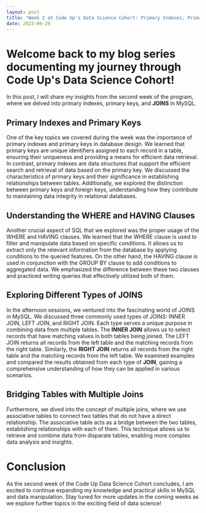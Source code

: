 ```yaml
---
layout: post
title: "Week 2 at Code Up's Data Science Cohort: Primary Indexes, Primary Keys, and JOINS in MySQL"
date: 2023-06-29
---
```


# Welcome back to my blog series documenting my journey through Code Up's Data Science Cohort!

In this post, I will share my insights from the second week of the program, where we delved into primary indexes, primary keys, and **JOINS** in MySQL.

## Primary Indexes and Primary Keys

One of the key topics we covered during the week was the importance of primary indexes and primary keys in database design. We learned that primary keys are unique identifiers assigned to each record in a table, ensuring their uniqueness and providing a means for efficient data retrieval. In contrast, primary indexes are data structures that support the efficient search and retrieval of data based on the primary key. We discussed the characteristics of primary keys and their significance in establishing relationships between tables. Additionally, we explored the distinction between primary keys and foreign keys, understanding how they contribute to maintaining data integrity in relational databases.

## Understanding the WHERE and HAVING Clauses

Another crucial aspect of SQL that we explored was the proper usage of the WHERE and HAVING clauses. We learned that the WHERE clause is used to filter and manipulate data based on specific conditions. It allows us to extract only the relevant information from the database by applying conditions to the queried features. On the other hand, the HAVING clause is used in conjunction with the GROUP BY clause to add conditions to aggregated data. We emphasized the difference between these two clauses and practiced writing queries that effectively utilized both of them.

## Exploring Different Types of JOINS

In the afternoon sessions, we ventured into the fascinating world of JOINS in MySQL. We discussed three commonly used types of JOINS: INNER JOIN, LEFT JOIN, and RIGHT JOIN. Each type serves a unique purpose in combining data from multiple tables. The **INNER JOIN** allows us to select records that have matching values in both tables being joined. The LEFT JOIN returns all records from the left table and the matching records from the right table. Similarly, the **RIGHT JOIN** returns all records from the right table and the matching records from the left table. We examined examples and compared the results obtained from each type of **JOIN**, gaining a comprehensive understanding of how they can be applied in various scenarios.

## Bridging Tables with Multiple Joins

Furthermore, we dived into the concept of multiple joins, where we use associative tables to connect two tables that do not have a direct relationship. The associative table acts as a bridge between the two tables, establishing relationships with each of them. This technique allows us to retrieve and combine data from disparate tables, enabling more complex data analysis and insights.

# Conclusion

As the second week of the Code Up Data Science Cohort concludes, I am excited to continue expanding my knowledge and practical skills in MySQL and data manipulation. Stay tuned for more updates in the coming weeks as we explore further topics in the exciting field of data science!
